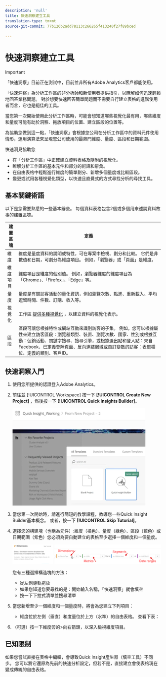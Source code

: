 ```yaml
---
description: 'null'
title: 快速洞察建立工具
translation-type: tm+mt
source-git-commit: 77b126b2add78113c266265f413240f27f89bced

---
```



# 快速洞察建立工具

>[!IMPORTANT]
>
>「快速洞察」目前正在測試中，目前並非所有Adobe Analytics客戶都能使用。

「快速洞察」為分析工作區的非分析師和新使用者提供指引，以瞭解如何迅速輕鬆地回答業務問題。 對於想要快速回答簡單問題而不需要自行建立表格的進階使用者而言，它也是絕佳的工具。

當您第一次開始使用此分析工作區時，可能會想知道哪些視覺化最有用，哪些維度和量度可能有助於洞察、拖放項目的位置、建立區段的位置等。

為協助您做到這一點，「快速洞察」會根據您公司在分析工作區中的資料元件使用情形，運用演算法來呈現您公司使用的最熱門維度、量度、區段和日期範圍。

快速洞見協助您

* 在「分析工作區」中正確建立資料表格及隨附的視覺化。
* 瞭解分析工作區的基本元件和部分的術語和辭彙。
* 在自由表格中輕鬆進行維度的簡單劃分、新增多個量度或比較區段。
* 變更或試用各種視覺化類型，以快速且直覺式的方式尋找分析的尋找工具。

## 基本關鍵術語

以下是您需要熟悉的一些基本辭彙。 每個資料表格包含2個或多個用來述說資料故事的建置區塊。

| 建置區塊 | 定義 |
|---|---|
| 維度 | 維度是量度資料的說明或特性，可在專案中檢視、劃分和比較。 它們是非數值和日期，可劃分為維度項目。 例如，「瀏覽器」或「頁面」是維度。 |
| 維度項目 | 維度項目是維度的個別值。 例如，瀏覽器維度的維度項目為「Chrome」、「Firefox」、「Edge」等。 |
| 量度 | 量度是有關訪客活動的量化資訊，例如瀏覽次數、點進、重新載入、平均逗留時間、件數、訂購、收入等。 |
| 視覺化 | 工作區 [提供多種視覺化](/help/analyze/analysis-workspace/visualizations/t-sync-visualization.md) ，以建立資料的視覺化表示。 |
| 區段 | 區段可讓您根據特性或網站互動來識別訪客的子集。 例如，您可以根據屬性來建立訪客區段：瀏覽器類型、裝置、瀏覽次數、國家、性別或根據互動：促銷活動、關鍵字搜尋、搜尋引擎，或根據退出點和登入點：來自Facebook、已定義登陸頁面、反向連結網域或自訂變數的訪客：表單欄位、定義的類別、客戶ID。 |

## 快速洞察入門

1. 使用您所提供的認證登入Adobe Analytics。
1. 前往並 [!UICONTROL Workspace] 按一下 **[!UICONTROL Create New Project]** ，然後按一下 **[!UICONTROL Quick Insights Builder]**。

   ![](assets/qibuilder.png)

1. 當您第一次開始時，請進行簡短的教學課程，教導您一些Quick Insight Builder基本概念。 或者，按一下 **[!UICONTROL Skip Tutorial]**。
1. 選擇您的構建塊（也稱為元件）:維度（橘色）、量度（綠色）、區段（藍色）或日期範圍（紫色）您必須為要自動建立的表格至少選擇一個維度和一個量度。

   ![](assets/qibuilder2.png)

   您有三種選擇構造塊的方法：
   * 從左側導軌拖放
   * 如果您知道您要尋找的是：開始輸入名稱，「快速洞察」就會填空
   * 按一下下拉式清單並搜尋清單

1. 當您新增至少一個維度和一個量度時，將會為您建立下列項目：

   * 維度位於左側（垂直）和度量位於上方（水準）的自由表格。 查看下表：

1. （可選）按一下維度旁的>向右箭頭，以深入檢視維度項目。



## 已知限制

如果您嘗試直接在表格中編輯，會導致Quick Insight產生器（填空工具）不同步。 您可以將它還原為先前的快速分析設定，但若不是，直接建立會使表格現在變成傳統的自由表格。

